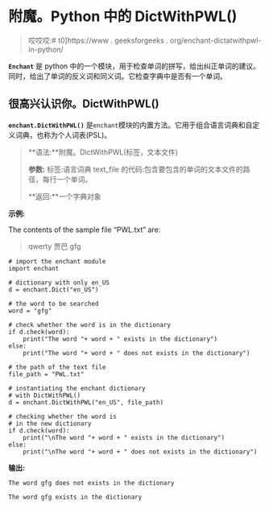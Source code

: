 # 附魔。Python 中的 DictWithPWL()

> 哎哎哎:# t0]https://www . geeksforgeeks . org/enchant-dictatwithpwl-in-python/

**`Enchant`** 是 python 中的一个模块，用于检查单词的拼写，给出纠正单词的建议。同时，给出了单词的反义词和同义词。它检查字典中是否有一个单词。

## 很高兴认识你。DictWithPWL()

**`enchant.DictWithPWL()`** 是`enchant`模块的内置方法。它用于组合语言词典和自定义词典，也称为个人词表(PSL)。

> **语法:**附魔。DictWithPWL(标签，文本文件)
> 
> **参数:**
> 标签:语言词典
> text_file 的代码:包含要包含的单词的文本文件的路径，每行一个单词。
> 
> **返回:**一个字典对象

**示例:**

The contents of the sample file “PWL.txt” are:

> qwerty
> 贾巴
> gfg

```
# import the enchant module
import enchant

# dictionary with only en_US
d = enchant.Dict("en_US")

# the word to be searched
word = "gfg"

# check whether the word is in the dictionary
if d.check(word):
    print("The word "+ word + " exists in the dictionary")
else:
    print("The word "+ word + " does not exists in the dictionary")

# the path of the text file
file_path = "PWL.txt"

# instantiating the enchant dictionary
# with DictWithPWL()
d = enchant.DictWithPWL("en_US", file_path)

# checking whether the word is
# in the new dictionary
if d.check(word):
    print("\nThe word "+ word + " exists in the dictionary")
else:
    print("\nThe word "+ word + " does not exists in the dictionary")
```

**输出:**

```
The word gfg does not exists in the dictionary

The word gfg exists in the dictionary

```